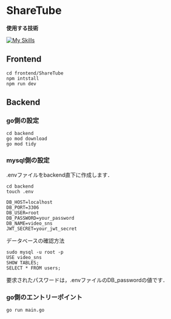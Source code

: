 # ShareTube

**使用する技術**

[![My Skills](https://skillicons.dev/icons?i=go,typescript,react,vite,mysql,docker)](https://skillicons.dev)

## Frontend

```
cd frontend/ShareTube
npm intstall
npm run dev
```

## Backend

### go側の設定

```
cd backend
go mod download
go mod tidy
```

### mysql側の設定

.envファイルをbackend直下に作成します．

```
cd backend
touch .env
```

```
DB_HOST=localhost
DB_PORT=3306
DB_USER=root
DB_PASSWORD=your_password
DB_NAME=video_sns
JWT_SECRET=your_jwt_secret
```

データベースの確認方法

```
sudo mysql -u root -p
USE video_sns
SHOW TABLES;
SELECT * FROM users;
```

要求されたパスワードは，.envファイルのDB_passwordの値です．

### go側のエントリーポイント

```
go run main.go
```
